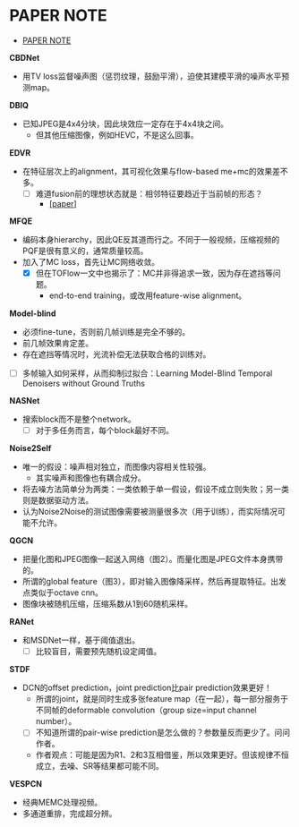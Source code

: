 # PAPER NOTE

- [PAPER NOTE](#paper-note)

**CBDNet**

- 用TV loss监督噪声图（惩罚纹理，鼓励平滑），迫使其建模平滑的噪声水平预测map。

**DBIQ**

- 已知JPEG是4x4分块，因此块效应一定存在于4x4块之间。
  - 但其他压缩图像，例如HEVC，不是这么回事。

**EDVR**

- 在特征层次上的alignment，其可视化效果与flow-based me+mc的效果差不多。
  - [ ] 难道fusion前的理想状态就是：相邻特征要趋近于当前帧的形态？
    - [[paper]](https://arxiv.org/pdf/2009.07265.pdf)

**MFQE**

- 编码本身hierarchy，因此QE反其道而行之。不同于一般视频，压缩视频的PQF是很有意义的，通常质量较高。
- 加入了MC loss，首先让MC网络收敛。
  - [x] 但在TOFlow一文中也揭示了：MC并非得追求一致，因为存在遮挡等问题。
    - end-to-end training，或改用feature-wise alignment。

**Model-blind**

- 必须fine-tune，否则前几帧训练是完全不够的。
- 前几帧效果肯定差。
- 存在遮挡等情况时，光流补偿无法获取合格的训练对。
- [ ] 多帧输入如何采样，从而抑制过拟合：Learning Model-Blind Temporal Denoisers without Ground Truths

**NASNet**

- 搜索block而不是整个network。
  - [ ] 对于多任务而言，每个block最好不同。

**Noise2Self**

- 唯一的假设：噪声相对独立，而图像内容相关性较强。
  - 其实噪声和图像也有耦合成分。
- 将去噪方法简单分为两类：一类依赖于单一假设，假设不成立则失败；另一类则是数据驱动方法。
- 认为Noise2Noise的测试图像需要被测量很多次（用于训练），而实际情况可能不允许。

**QGCN**

- 把量化图和JPEG图像一起送入网络（图2）。而量化图是JPEG文件本身携带的。
- 所谓的global feature（图3），即对输入图像降采样，然后再提取特征。出发点类似于octave cnn。
- 图像块被随机压缩，压缩系数从1到60随机采样。

**RANet**

- 和MSDNet一样，基于阈值退出。
  - [ ] 比较盲目，需要预先随机设定阈值。

**STDF**

- DCN的offset prediction，joint prediction比pair prediction效果更好！
  - 所谓的joint，就是同时生成多张feature map（在一起），每一部分服务于不同帧的deformable convolution（group size=input channel number）。
  - [ ] 不知道所谓的pair-wise prediction是怎么做的？参数量反而更少了。问问作者。
  - 作者观点：可能是因为R1、2和3互相借鉴，所以效果更好。但该规律不恒成立，去噪、SR等结果都可能不同。

**VESPCN**

- 经典MEMC处理视频。
- 多通道重排，完成超分辨。
